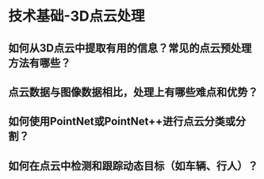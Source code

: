 # 技术基础-3D点云处理

## 如何从3D点云中提取有用的信息？常见的点云预处理方法有哪些？

## 点云数据与图像数据相比，处理上有哪些难点和优势？

## 如何使用PointNet或PointNet++进行点云分类或分割？

## 如何在点云中检测和跟踪动态目标（如车辆、行人）？
